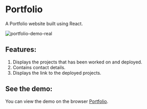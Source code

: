 # Portfolio



A Portfolio website built using React.

![portfolio-demo-real](https://user-images.githubusercontent.com/54344301/188274579-7020c1b2-ac63-42e9-a46b-709f96332cb7.gif)


## Features:
1. Displays the projects that has been worked on and deployed.
2. Contains contact details.
3. Displays the link to the deployed projects.


## See the demo:

You can view the demo on the browser [Portfolio](https://ezinne-portfolio.netlify.app/).

